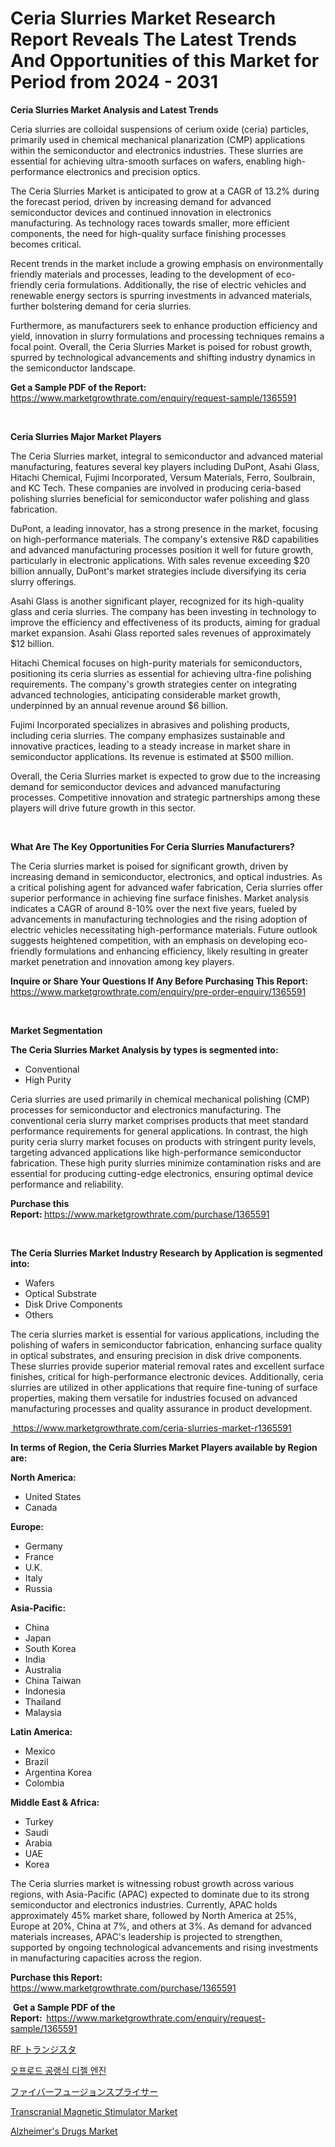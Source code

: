 <p><h1>Ceria Slurries Market Research Report Reveals The Latest Trends And Opportunities of this Market for Period from 2024 - 2031</h1></p><p><strong>Ceria Slurries Market Analysis and Latest Trends</strong></p>
<p><p>Ceria slurries are colloidal suspensions of cerium oxide (ceria) particles, primarily used in chemical mechanical planarization (CMP) applications within the semiconductor and electronics industries. These slurries are essential for achieving ultra-smooth surfaces on wafers, enabling high-performance electronics and precision optics.</p><p>The Ceria Slurries Market is anticipated to grow at a CAGR of 13.2% during the forecast period, driven by increasing demand for advanced semiconductor devices and continued innovation in electronics manufacturing. As technology races towards smaller, more efficient components, the need for high-quality surface finishing processes becomes critical. </p><p>Recent trends in the market include a growing emphasis on environmentally friendly materials and processes, leading to the development of eco-friendly ceria formulations. Additionally, the rise of electric vehicles and renewable energy sectors is spurring investments in advanced materials, further bolstering demand for ceria slurries.</p><p>Furthermore, as manufacturers seek to enhance production efficiency and yield, innovation in slurry formulations and processing techniques remains a focal point. Overall, the Ceria Slurries Market is poised for robust growth, spurred by technological advancements and shifting industry dynamics in the semiconductor landscape.</p></p>
<p><strong>Get a Sample PDF of the Report:&nbsp;</strong> <a href="https://www.marketgrowthrate.com/enquiry/request-sample/1365591">https://www.marketgrowthrate.com/enquiry/request-sample/1365591</a></p>
<p>&nbsp;</p>
<p><strong>Ceria Slurries Major Market Players</strong></p>
<p><p>The Ceria Slurries market, integral to semiconductor and advanced material manufacturing, features several key players including DuPont, Asahi Glass, Hitachi Chemical, Fujimi Incorporated, Versum Materials, Ferro, Soulbrain, and KC Tech. These companies are involved in producing ceria-based polishing slurries beneficial for semiconductor wafer polishing and glass fabrication.</p><p>DuPont, a leading innovator, has a strong presence in the market, focusing on high-performance materials. The company's extensive R&D capabilities and advanced manufacturing processes position it well for future growth, particularly in electronic applications. With sales revenue exceeding $20 billion annually, DuPont's market strategies include diversifying its ceria slurry offerings.</p><p>Asahi Glass is another significant player, recognized for its high-quality glass and ceria slurries. The company has been investing in technology to improve the efficiency and effectiveness of its products, aiming for gradual market expansion. Asahi Glass reported sales revenues of approximately $12 billion.</p><p>Hitachi Chemical focuses on high-purity materials for semiconductors, positioning its ceria slurries as essential for achieving ultra-fine polishing requirements. The company's growth strategies center on integrating advanced technologies, anticipating considerable market growth, underpinned by an annual revenue around $6 billion.</p><p>Fujimi Incorporated specializes in abrasives and polishing products, including ceria slurries. The company emphasizes sustainable and innovative practices, leading to a steady increase in market share in semiconductor applications. Its revenue is estimated at $500 million.</p><p>Overall, the Ceria Slurries market is expected to grow due to the increasing demand for semiconductor devices and advanced manufacturing processes. Competitive innovation and strategic partnerships among these players will drive future growth in this sector.</p></p>
<p>&nbsp;</p>
<p><strong>What Are The Key Opportunities For Ceria Slurries Manufacturers?</strong></p>
<p><p>The Ceria slurries market is poised for significant growth, driven by increasing demand in semiconductor, electronics, and optical industries. As a critical polishing agent for advanced wafer fabrication, Ceria slurries offer superior performance in achieving fine surface finishes. Market analysis indicates a CAGR of around 8-10% over the next five years, fueled by advancements in manufacturing technologies and the rising adoption of electric vehicles necessitating high-performance materials. Future outlook suggests heightened competition, with an emphasis on developing eco-friendly formulations and enhancing efficiency, likely resulting in greater market penetration and innovation among key players.</p></p>
<p><strong>Inquire or Share Your Questions If Any Before Purchasing This Report:</strong> <a href="https://www.marketgrowthrate.com/enquiry/pre-order-enquiry/1365591">https://www.marketgrowthrate.com/enquiry/pre-order-enquiry/1365591</a></p>
<p>&nbsp;</p>
<p><strong>Market Segmentation</strong></p>
<p><strong>The Ceria Slurries Market Analysis by types is segmented into:</strong></p>
<p><ul><li>Conventional</li><li>High Purity</li></ul></p>
<p><p>Ceria slurries are used primarily in chemical mechanical polishing (CMP) processes for semiconductor and electronics manufacturing. The conventional ceria slurry market comprises products that meet standard performance requirements for general applications. In contrast, the high purity ceria slurry market focuses on products with stringent purity levels, targeting advanced applications like high-performance semiconductor fabrication. These high purity slurries minimize contamination risks and are essential for producing cutting-edge electronics, ensuring optimal device performance and reliability.</p></p>
<p><strong>Purchase this Report:&nbsp;</strong><a href="https://www.marketgrowthrate.com/purchase/1365591">https://www.marketgrowthrate.com/purchase/1365591</a></p>
<p>&nbsp;</p>
<p><strong>The Ceria Slurries Market Industry Research by Application is segmented into:</strong></p>
<p><ul><li>Wafers</li><li>Optical Substrate</li><li>Disk Drive Components</li><li>Others</li></ul></p>
<p><p>The ceria slurries market is essential for various applications, including the polishing of wafers in semiconductor fabrication, enhancing surface quality in optical substrates, and ensuring precision in disk drive components. These slurries provide superior material removal rates and excellent surface finishes, critical for high-performance electronic devices. Additionally, ceria slurries are utilized in other applications that require fine-tuning of surface properties, making them versatile for industries focused on advanced manufacturing processes and quality assurance in product development.</p></p>
<p><a href="https://www.marketgrowthrate.com/ceria-slurries-market-r1365591">&nbsp;https://www.marketgrowthrate.com/ceria-slurries-market-r1365591</a></p>
<p><strong>In terms of Region, the Ceria Slurries Market Players available by Region are:</strong></p>
<p>
    <p> <strong> North America: </strong>
        <ul>
            <li>United States</li>
            <li>Canada</li>
        </ul>
        </p> 
    <p> <strong> Europe: </strong>
        <ul>
            <li>Germany</li>
            <li>France</li>
            <li>U.K.</li>
            <li>Italy</li>
            <li>Russia</li>
        </ul>
        </p> 
    <p> <strong> Asia-Pacific: </strong>
        <ul>
            <li>China</li>
            <li>Japan</li>
            <li>South Korea</li>
            <li>India</li>
            <li>Australia</li>
            <li>China Taiwan</li>
            <li>Indonesia</li>
            <li>Thailand</li>
            <li>Malaysia</li>
        </ul>
        </p> 
    <p> <strong> Latin America: </strong>
        <ul>
            <li>Mexico</li>
            <li>Brazil</li>
            <li>Argentina Korea</li>
            <li>Colombia</li>
        </ul>
        </p> 
    <p> <strong> Middle East & Africa: </strong>
        <ul>
            <li>Turkey</li>
            <li>Saudi</li>
            <li>Arabia</li>
            <li>UAE</li>
            <li>Korea</li>
        </ul>
    </p>
    </p>
<p><p>The Ceria slurries market is witnessing robust growth across various regions, with Asia-Pacific (APAC) expected to dominate due to its strong semiconductor and electronics industries. Currently, APAC holds approximately 45% market share, followed by North America at 25%, Europe at 20%, China at 7%, and others at 3%. As demand for advanced materials increases, APAC's leadership is projected to strengthen, supported by ongoing technological advancements and rising investments in manufacturing capacities across the region.</p></p>
<p><strong>Purchase this Report: </strong><a href="https://www.marketgrowthrate.com/purchase/1365591">https://www.marketgrowthrate.com/purchase/1365591</a></p>
<p>&nbsp;<strong>Get a Sample PDF of the Report:&nbsp;&nbsp;</strong><a href="https://www.marketgrowthrate.com/enquiry/request-sample/1365591">https://www.marketgrowthrate.com/enquiry/request-sample/1365591</a></p>
<p><strong></strong></p>
<p><p><a href="https://medium.com/@waughhelen/rf%E3%83%88%E3%83%A9%E3%83%B3%E3%82%B8%E3%82%B9%E3%82%BF%E5%B8%82%E5%A0%B4%E3%81%AE%E8%A6%8F%E6%A8%A1%E3%81%AFcagr5-%E3%81%A7%E6%88%90%E9%95%B7%E3%81%97%E3%81%A6%E3%81%8A%E3%82%8A-%E3%81%93%E3%81%AE%E3%83%AC%E3%83%9D%E3%83%BC%E3%83%88%E3%81%A7%E3%81%AF%E3%82%BF%E3%82%A4%E3%83%97-%E3%82%A2%E3%83%97%E3%83%AA%E3%82%B1%E3%83%BC%E3%82%B7%E3%83%A7%E3%83%B3-%E6%88%90%E9%95%B7-%E3%81%8A%E3%82%88%E3%81%B32024%E5%B9%B4%E3%81%8B%E3%82%892031%E5%B9%B4%E3%81%BE%E3%81%A7%E3%81%AE%E4%BA%88%E6%B8%AC%E3%81%AB%E9%96%A2%E3%81%99%E3%82%8B%E5%88%86%E6%9E%90%E3%82%92%E3%82%AB%E3%83%90%E3%83%BC%E3%81%97%E3%81%A6%E3%81%84%E3%81%BE%E3%81%99-b0e5d9028e6a?postPublishedType=repub">RF トランジスタ</a></p><p><a href="https://medium.com/@trackie2000/%EB%8B%A4%EC%9D%8C-%EB%AC%B8%EC%9E%A5%EC%9D%84-%ED%95%9C%EA%B5%AD%EC%96%B4%EB%A1%9C-%EB%B2%88%EC%97%AD%ED%95%98%EB%A9%B4-%EB%8B%A4%EC%9D%8C%EA%B3%BC-%EA%B0%99%EC%8A%B5%EB%8B%88%EB%8B%A4-%EC%98%A4%ED%94%84%EB%A1%9C%EB%93%9C-%EA%B3%B5%EB%9E%AD%EC%8B%9D-%EB%94%94%EC%A0%A4-%EC%97%94%EC%A7%84-%EC%8B%9C%EC%9E%A5%EC%9D%98-%EC%83%88%EB%A1%9C%EC%9A%B4-%EC%8B%9C%EC%9E%A5-%EB%8F%99%ED%96%A5%EC%9D%80-%EB%AC%B4%EC%97%87%EC%9D%B8%EA%B0%80%EC%9A%94-b8cc87c0e113?postPublishedType=repub">오프로드 공랭식 디젤 엔진</a></p><p><a href="https://medium.com/@waughhelen/%E3%83%95%E3%82%A1%E3%82%A4%E3%83%90%E3%83%BC%E3%83%95%E3%83%A5%E3%83%BC%E3%82%B8%E3%83%A7%E3%83%B3%E3%82%B9%E3%83%97%E3%83%A9%E3%82%A4%E3%82%B5%E3%83%BC%E5%B8%82%E5%A0%B4%E3%81%AE%E6%B4%9E%E5%AF%9F-%E8%A3%BD%E5%93%81%E3%82%BF%E3%82%A4%E3%83%97-%E3%82%A2%E3%83%97%E3%83%AA%E3%82%B1%E3%83%BC%E3%82%B7%E3%83%A7%E3%83%B3%E3%83%88%E3%83%AC%E3%83%B3%E3%83%89-%E3%81%8A%E3%82%88%E3%81%B32024%E5%B9%B4%E3%81%8B%E3%82%892031%E5%B9%B4%E3%81%BE%E3%81%A7%E3%81%AE%E5%9C%B0%E5%9F%9F%E5%88%86%E6%9E%90-0eecb31e8fd3?postPublishedType=repub">ファイバーフュージョンスプライサー</a></p><p><a href="https://medium.com/@conjunktivitas3566/a-comprehensive-look-at-product-type-stms-ptms-rtms-ntms-and-application-959c2a8137a5">Transcranial Magnetic Stimulator Market</a></p><p><a href="https://www.linkedin.com/pulse/pioneering-growth-analyzing-global-alzheimers-drugs-market-0yuvc?trackingId=KdRFS65pRtCDtgxBYGHKkg%3D%3D">Alzheimer's Drugs Market</a></p></p>
